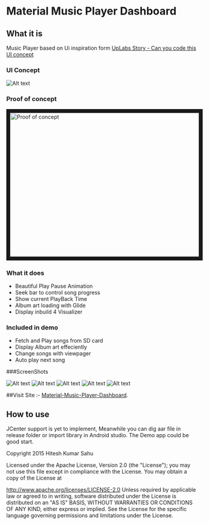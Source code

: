 # Material Music Player Dashboard

## What it is

Music Player based on Ui inspiration form [UpLabs Story - Can you code this UI concept]( https://dribbble.com/shots/2365362-A-or-B-Bottom-music-player-dashboard)

### UI Concept

![Alt text](https://github.com/hiteshsahu/Material-Music-Player-Dashboard/blob/master/MusicPlayerConcept/Art/ui_concept.gif "Muse")

### Proof of concept

<a href="http://www.youtube.com/watch?feature=player_embedded&v=dDZgwz_60Mo
" target="_blank"><img src="http://img.youtube.com/vi/dDZgwz_60Mo/0.jpg" 
alt="Proof of concept" width="500" height="380" border="10" /></a>

### What it does
 - Beautiful Play Pause Animation
 - Seek bar to control song progress
 - Show current PlayBack Time
 - Album art loading with Glide
 - Display inbuild 4 Visualizer
 
### Included in demo
 - Fetch and Play songs from SD card
 - Display Album art effeciently
 - Change songs with viewpager
 - Auto play next song

 
###ScreenShots

 ![Alt text](https://github.com/hiteshsahu/Material-Music-Player-Dashboard/blob/master/MusicPlayerConcept/Art/1.jpg "Implemnt") 
 ![Alt text](https://github.com/hiteshsahu/Material-Music-Player-Dashboard/blob/master/MusicPlayerConcept/Art/2.jpg "Implemnt") 
 ![Alt text](https://github.com/hiteshsahu/Material-Music-Player-Dashboard/blob/master/MusicPlayerConcept/Art/3.jpg "Implemnt")
 ![Alt text](https://github.com/hiteshsahu/Material-Music-Player-Dashboard/blob/master/MusicPlayerConcept/Art/4.jpg "Implemnt")
 ![Alt text](https://github.com/hiteshsahu/Material-Music-Player-Dashboard/blob/master/MusicPlayerConcept/Art/5.jpg "Implemnt")

##Visit Site :- [Material-Music-Player-Dashboard](https://hiteshsahu.github.io/Material-Music-Player-Dashboard/). 

## How to use

JCenter support is yet to implement, Meanwhile you can dig aar file in release folder or import library in Android studio. The Demo app could be good start.

Copyright 2015 Hitesh Kumar Sahu

Licensed under the Apache License, Version 2.0 (the "License"); you may not use this file except in compliance with the License. You may obtain a copy of the License at

http://www.apache.org/licenses/LICENSE-2.0
Unless required by applicable law or agreed to in writing, software distributed under the License is distributed on an "AS IS" BASIS, WITHOUT WARRANTIES OR CONDITIONS OF ANY KIND, either express or implied. See the License for the specific language governing permissions and limitations under the License.



